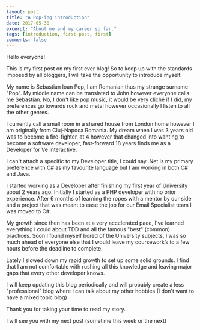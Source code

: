```yaml
---
layout: post
title: "A Pop-ing introduction"
date: 2017-05-30
excerpt: "About me and my career so far."
tags: [introduction, first post, first]
comments: false
---
```


Hello everyone!

This is my first post on my first ever blog!
So to keep up with the standards imposed by all bloggers, I will take the opportunity to introduce myself.

My name is Sebastian Ioan Pop, I am Romanian thus my strange surname "Pop". My middle name can be translated to John however everyone calls me Sebastian.
No, I don't like pop music, it would be very cliché if I did, my preferences go towards rock and metal however occasionally I listen to all the other genres.

I currently call a small room in a shared house from London home however I am originally from Cluj-Napoca Romania.
My dream when I was 3 years old was to become a fire-fighter, at 4 however that changed into wanting to become a software developer, fast-forward 18 years finds me as a Developer for Ve Interactive.

I can't attach a specific to my Developer title, I could say .Net is my primary preference with C# as my favourite language but I am working in both C# and Java.

I started working as a Developer after finishing my first year of University about 2 years ago. Initially I started as a PHP developer with no prior experience.
After 6 months of learning the ropes with a mentor by our side and a project that was meant to ease the job for our Email Specialist team I was moved to C#.

My growth since then has been at a very accelerated pace, I've learned everything I could about TDD and all the famous "best" (common) practices.
Soon I found myself bored of the University subjects, I was so much ahead of everyone else that I would leave my coursework’s to a few hours before the deadline to complete.

Lately I slowed down my rapid growth to set up some solid grounds. I find that I am not comfortable with rushing all this knowledge and leaving major gaps that every other developer knows.

I will keep updating this blog periodically and will probably create a less "professional" blog where I can talk about my other hobbies (I don't want to have a mixed topic blog)

Thank you for taking your time to read my story.

I will see you with my next post (sometime this week or the next)
